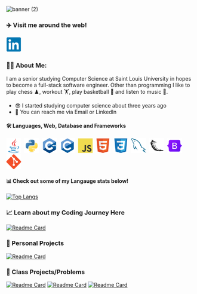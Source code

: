 ![banner (2)](https://user-images.githubusercontent.com/106714511/226019974-c199d769-8b30-494e-85ca-21b555962c58.png)
### ✈️ Visit me around the web!
<a href="https://www.linkedin.com/in/colin-seper-2bb92a235/" target="blank">
  <img src="https://github.com/devicons/devicon/blob/master/icons/linkedin/linkedin-original.svg" title = "Linkedln" alt="Linkedln" width="40" height="40">
</a>

### 👨‍💻 About Me:
I am a senior studying Computer Science at Saint Louis University in hopes to become a full-stack software engineer. Other than programming I like to play chess ♟️, workout 🏋️, play basketball 🏀 and listen to music 🎼. 
- 😎 I started studying computer science about three years ago
- 📧 You can reach me via Email or Linkedln

#### 🛠️ Languages, Web, Database and Frameworks 
<img src="https://github.com/devicons/devicon/blob/master/icons/java/java-original.svg" title="Java" alt="Java" width="40" height="40"/>&nbsp;
<img src="https://github.com/devicons/devicon/blob/master/icons/python/python-original.svg" title="Python" alt="Python" width="40" height="40"/>&nbsp;
<img src="https://github.com/devicons/devicon/blob/master/icons/cplusplus/cplusplus-original.svg" title="C++" alt="C++" width="40" height="40"/>&nbsp;
<img src="https://github.com/devicons/devicon/blob/master/icons/c/c-original.svg" title="C" alt="C" width="40" height="40"/>&nbsp;
<img src="https://github.com/devicons/devicon/blob/master/icons/javascript/javascript-original.svg" title="javascript" alt="javascript" width="40" height="40"/>&nbsp;
<img src="https://github.com/devicons/devicon/blob/master/icons/html5/html5-original.svg" title="HTML5" alt="HTML" width="40" height="40"/>&nbsp;
<img src="https://github.com/devicons/devicon/blob/master/icons/css3/css3-original.svg"  title="CSS3" alt="CSS" width="40" height="40"/>&nbsp;
<img src="https://github.com/devicons/devicon/blob/master/icons/mysql/mysql-original.svg" title="MySQL"  alt="MySQL" width="40" height="40"/>&nbsp;
<img src="https://github.com/devicons/devicon/blob/master/icons/flask/flask-original.svg" title="Flask" alt="Flask" width="40" height="40"/>&nbsp;
<img src="https://github.com/devicons/devicon/blob/master/icons/bootstrap/bootstrap-original.svg" title="Bootstrap" alt="Bootstrap" width="40" height="40"/>&nbsp;
<img src="https://github.com/devicons/devicon/blob/master/icons/git/git-original.svg" title="Git" alt="Git" width="40" height="40"/>&nbsp;

#### 📊 Check out some of my Langauge stats below!
[![Top Langs](https://github-readme-stats.vercel.app/api/top-langs/?username=colinseper&layout=compact)](https://github.com/colinseper/github-readme-stats)

### 📈 Learn about my Coding Journey Here 
[![Readme Card](https://github-readme-stats.vercel.app/api/pin/?username=colinseper&repo=CodingJourney)](https://github.com/colinseper/CodingJourney)

### 👀 Personal Projects
[![Readme Card](https://github-readme-stats.vercel.app/api/pin/?username=colinseper&repo=Quizzer)](https://github.com/colinseper/Quizzer)

### 🏫 Class Projects/Problems
[![Readme Card](https://github-readme-stats.vercel.app/api/pin/?username=colinseper&repo=Algorithms_ProblemSets)](https://github.com/colinseper/Algorithms_ProblemSets)
[![Readme Card](https://github-readme-stats.vercel.app/api/pin/?username=colinseper&repo=Intro_to_MATLAB_Final_Project)](https://github.com/colinseper/Intro_to_MATLAB_Final_Project)
[![Readme Card](https://github-readme-stats.vercel.app/api/pin/?username=colinseper&repo=CS50_Final_Project)](https://github.com/colinseper/CS50_Final_Project)
